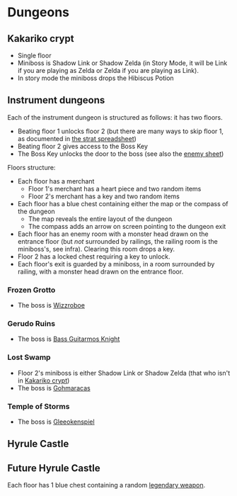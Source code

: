 Dungeons
========

## Kakariko crypt

- Single floor
- Miniboss is Shadow Link or Shadow Zelda (in Story Mode, it will be
  Link if you are playing as Zelda or Zelda if you are playing as
  Link).
- In story mode the miniboss drops the Hibiscus Potion

## Instrument dungeons

Each of the instrument dungeon is structured as follows: it has two
floors.

- Beating floor 1 unlocks floor 2 (but there are many ways to skip
  floor 1, as documented in [the strat
  spreadsheet][strat-spreadsheet])
- Beating floor 2 gives access to the Boss Key
- The Boss Key unlocks the door to the boss (see also the [enemy
  sheet](./enemies.md#bosses))

Floors structure:

- Each floor has a merchant
  - Floor 1's merchant has a heart piece and two random items
  - Floor 2's merchant has a key and two random items
- Each floor has a blue chest containing either the map or the compass
  of the dungeon
  - The map reveals the entire layout of the dungeon
  - The compass adds an arrow on screen pointing to the dungeon exit
- Each floor has an enemy room with a monster head drawn on the
  entrance floor (but _not_ surrounded by railings, the railing room
  is the miniboss's, see infra). Clearing this room drops a key.
- Floor 2 has a locked chest requiring a key to unlock.
- Each floor's exit is guarded by a miniboss, in a room surrounded by
  railing, with a monster head drawn on the entrance floor.

### Frozen Grotto

- The boss is [Wizzroboe](https://zelda.gamepedia.com/Wizzroboe#Cadence_of_Hyrule)

### Gerudo Ruins

- The boss is [Bass Guitarmos
  Knight](https://zelda.gamepedia.com/Bass_Guitarmos_Knights#Cadence_of_Hyrule)


### Lost Swamp

- Floor 2's miniboss is either Shadow Link or Shadow Zelda (that who
  isn't in [Kakariko crypt](#kakariko-crypt))
- The boss is [Gohmaracas](https://zelda.gamepedia.com/Gohmaracas#Cadence_of_Hyrule)

### Temple of Storms

- The boss is [Gleeokenspiel](https://zelda.gamepedia.com/Gleeokenspiel#Cadence_of_Hyrule)

## Hyrule Castle

## Future Hyrule Castle

Each floor has 1 blue chest containing a random [legendary weapon](./weapons.md#legendary-weapons).

[strat-spreadsheet]: https://docs.google.com/spreadsheets/d/1b__dOfJ5CI7dbdxdohAtw1MherHCLJwaouWyJr7EuRw/
